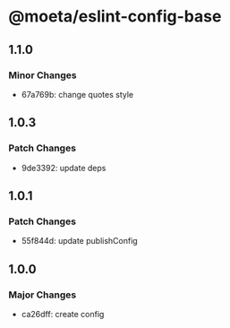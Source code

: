 # @moeta/eslint-config-base

## 1.1.0

### Minor Changes

- 67a769b: change quotes style

## 1.0.3

### Patch Changes

- 9de3392: update deps

## 1.0.1

### Patch Changes

- 55f844d: update publishConfig

## 1.0.0

### Major Changes

- ca26dff: create config

